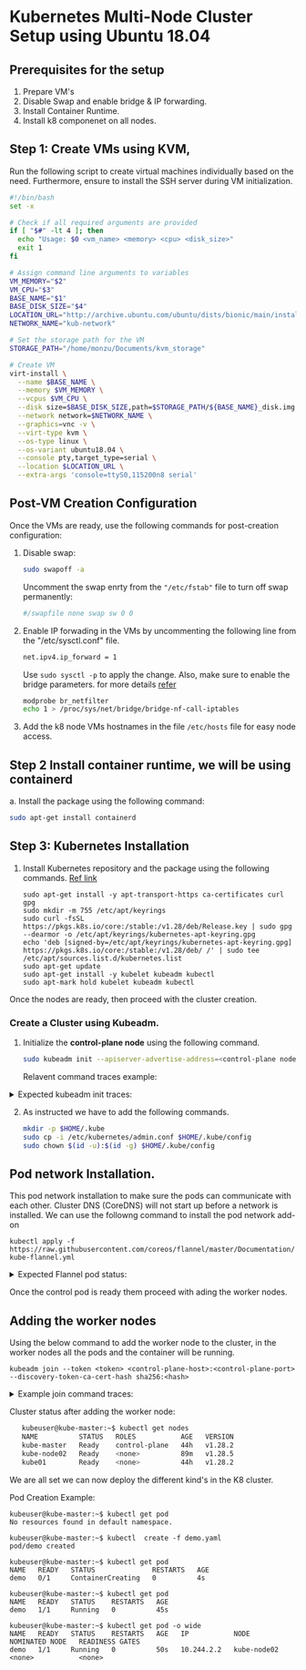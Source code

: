 # Kubernetes Multi-Node Cluster Setup using Ubuntu 18.04

## Prerequisites for the setup
1. Prepare VM's 
2. Disable Swap and enable bridge & IP forwarding. 
3. Install Container Runtime. 
4. Install k8 componenet on all nodes.


## Step 1: Create VMs using KVM, 

Run the following script to create virtual machines individually based on the need. Furthermore, ensure to install the SSH server during VM initialization.

```bash
#!/bin/bash
set -x 

# Check if all required arguments are provided
if [ "$#" -lt 4 ]; then
  echo "Usage: $0 <vm_name> <memory> <cpu> <disk_size>"
  exit 1
fi

# Assign command line arguments to variables
VM_MEMORY="$2"
VM_CPU="$3"
BASE_NAME="$1"
BASE_DISK_SIZE="$4"
LOCATION_URL="http://archive.ubuntu.com/ubuntu/dists/bionic/main/installer-amd64/"
NETWORK_NAME="kub-network"  

# Set the storage path for the VM
STORAGE_PATH="/home/monzu/Documents/kvm_storage"

# Create VM
virt-install \
  --name $BASE_NAME \
  --memory $VM_MEMORY \
  --vcpus $VM_CPU \
  --disk size=$BASE_DISK_SIZE,path=$STORAGE_PATH/${BASE_NAME}_disk.img \
  --network network=$NETWORK_NAME \
  --graphics=vnc -v \
  --virt-type kvm \
  --os-type linux \
  --os-variant ubuntu18.04 \
  --console pty,target_type=serial \
  --location $LOCATION_URL \
  --extra-args 'console=ttyS0,115200n8 serial'
```

## Post-VM Creation Configuration

Once the VMs are ready, use the following commands for post-creation configuration:

1. Disable swap:

    ```bash
    sudo swapoff -a
    ```

   Uncomment the swap enrty from the `"/etc/fstab"` file to turn off swap permanently:

   ```bash
   #/swapfile none swap sw 0 0

2. Enable IP forwading in the VMs by uncommenting the following line from the "/etc/sysctl.conf" file. 

   ```bash
   net.ipv4.ip_forward = 1
   ```
   Use  `sudo sysctl -p` to apply the change.
   Also, make sure to enable the bridge parameters. for more details [refer](https://wiki.libvirt.org/Net.bridge.bridge-nf-call_and_sysctl.conf.html) 
   ```bash
   modprobe br_netfilter
   echo 1 > /proc/sys/net/bridge/bridge-nf-call-iptables
   ```    

4. Add the k8 node VMs hostnames in the file ```/etc/hosts```  file for easy node access. 
   

## Step 2 Install container runtime, we will be using containerd

a. Install the package using the following command: 
   ```bash
   sudo apt-get install containerd
   ```
   
## Step 3: Kubernetes Installation 

1. Install Kubernetes repository and the package using the following commands. [Ref link](https://v1-28.docs.kubernetes.io/docs/setup/production-environment/tools/kubeadm/install-kubeadm/#k8s-install-0) 

       
       sudo apt-get install -y apt-transport-https ca-certificates curl gpg
       sudo mkdir -m 755 /etc/apt/keyrings
       sudo curl -fsSL https://pkgs.k8s.io/core:/stable:/v1.28/deb/Release.key | sudo gpg --dearmor -o /etc/apt/keyrings/kubernetes-apt-keyring.gpg
       echo 'deb [signed-by=/etc/apt/keyrings/kubernetes-apt-keyring.gpg] https://pkgs.k8s.io/core:/stable:/v1.28/deb/ /' | sudo tee /etc/apt/sources.list.d/kubernetes.list
       sudo apt-get update
       sudo apt-get install -y kubelet kubeadm kubectl
       sudo apt-mark hold kubelet kubeadm kubectl

Once the nodes are ready, then proceed with the cluster creation. 

### Create a Cluster using Kubeadm.

1. Initialize the **control-plane node** using the following command. 
   ```bash
   sudo kubeadm init --apiserver-advertise-address=<control-plane node IP> --pod-network-cidr=10.244.0.0/16
   ```
   Relavent command traces example:
  <details>
      <summary>Expected kubeadm init traces:</summary>
      
    ~$sudo kubeadm init --apiserver-advertise-address=10.100.10.49 --pod-network-cidr=10.244.0.0/16
    I1222 22:10:17.798326    4010 version.go:256] remote version is much newer: v1.29.0; falling back to: stable-1.28
    [init] Using Kubernetes version: v1.28.5
    [preflight] Running pre-flight checks
    [preflight] Pulling images required for setting up a Kubernetes cluster
    [preflight] This might take a minute or two, depending on the speed of your internet connection
    [preflight] You can also perform this action in beforehand using 'kubeadm config images pull'
    W1222 22:10:56.628882    4010 checks.go:835] detected that the sandbox image "registry.k8s.io/pause:3.6" of the container runtime is inconsistent with that used by kubeadm. It is recommended that using "registry.k8s.io/pause:3.9" as the CRI sandbox image.
    [certs] Using certificateDir folder "/etc/kubernetes/pki"
    [certs] Generating "ca" certificate and key
    [certs] Generating "apiserver" certificate and key
    [certs] apiserver serving cert is signed for DNS names [kube-master kubernetes kubernetes.default kubernetes.default.svc kubernetes.default.svc.cluster.local] and IPs [10.96.0.1 10.100.10.49]
    [certs] Generating "apiserver-kubelet-client" certificate and key
    [certs] Generating "front-proxy-ca" certificate and key
    [certs] Generating "front-proxy-client" certificate and key
    [certs] Generating "etcd/ca" certificate and key
    [certs] Generating "etcd/server" certificate and key
    [certs] etcd/server serving cert is signed for DNS names [kube-master localhost] and IPs [10.100.10.49 127.0.0.1 ::1]
    [certs] Generating "etcd/peer" certificate and key
    [certs] etcd/peer serving cert is signed for DNS names [kube-master localhost] and IPs [10.100.10.49 127.0.0.1 ::1]
    [certs] Generating "etcd/healthcheck-client" certificate and key
    [certs] Generating "apiserver-etcd-client" certificate and key
    [certs] Generating "sa" key and public key
    [kubeconfig] Using kubeconfig folder "/etc/kubernetes"
    [kubeconfig] Writing "admin.conf" kubeconfig file
    [kubeconfig] Writing "kubelet.conf" kubeconfig file
    [kubeconfig] Writing "controller-manager.conf" kubeconfig file
    [kubeconfig] Writing "scheduler.conf" kubeconfig file
    [etcd] Creating static Pod manifest for local etcd in "/etc/kubernetes/manifests"
    [control-plane] Using manifest folder "/etc/kubernetes/manifests"
    [control-plane] Creating static Pod manifest for "kube-apiserver"
    [control-plane] Creating static Pod manifest for "kube-controller-manager"
    [control-plane] Creating static Pod manifest for "kube-scheduler"
    [kubelet-start] Writing kubelet environment file with flags to file "/var/lib/kubelet/kubeadm-flags.env"
    [kubelet-start] Writing kubelet configuration to file "/var/lib/kubelet/config.yaml"
    [kubelet-start] Starting the kubelet
    [wait-control-plane] Waiting for the kubelet to boot up the control plane as static Pods from directory "/etc/kubernetes/manifests". This can take up to 4m0s
    debug2: channel 0: window 999356 sent adjust 49220
    [apiclient] All control plane components are healthy after 29.560158 seconds
    [upload-config] Storing the configuration used in ConfigMap "kubeadm-config" in the "kube-system" Namespace
    [kubelet] Creating a ConfigMap "kubelet-config" in namespace kube-system with the configuration for the kubelets in the cluster
    [upload-certs] Skipping phase. Please see --upload-certs
    [mark-control-plane] Marking the node kube-master as control-plane by adding the labels: [node-role.kubernetes.io/control-plane node.kubernetes.io/exclude-from-external-load-balancers]
    [mark-control-plane] Marking the node kube-master as control-plane by adding the taints [node-role.kubernetes.io/control-plane:NoSchedule]
    [bootstrap-token] Using token: 9p9hho.hsb5sogk1nik4q7j
    [bootstrap-token] Configuring bootstrap tokens, cluster-info ConfigMap, RBAC Roles
    [bootstrap-token] Configured RBAC rules to allow Node Bootstrap tokens to get nodes
    [bootstrap-token] Configured RBAC rules to allow Node Bootstrap tokens to post CSRs in order for nodes to get long term certificate credentials
    [bootstrap-token] Configured RBAC rules to allow the csrapprover controller automatically approve CSRs from a Node Bootstrap Token
    [bootstrap-token] Configured RBAC rules to allow certificate rotation for all node client certificates in the cluster
    [bootstrap-token] Creating the "cluster-info" ConfigMap in the "kube-public" namespace
    [kubelet-finalize] Updating "/etc/kubernetes/kubelet.conf" to point to a rotatable kubelet client certificate and key
    [addons] Applied essential addon: CoreDNS
    [addons] Applied essential addon: kube-proxy

    Your Kubernetes control-plane has initialized successfully!

    To start using your cluster, you need to run the following as a regular user:

      mkdir -p $HOME/.kube
      sudo cp -i /etc/kubernetes/admin.conf $HOME/.kube/config
      sudo chown $(id -u):$(id -g) $HOME/.kube/config

    Alternatively, if you are the root user, you can run:

      export KUBECONFIG=/etc/kubernetes/admin.conf

    You should now deploy a pod network to the cluster.
    Run "kubectl apply -f [podnetwork].yaml" with one of the options listed at:
      https://kubernetes.io/docs/concepts/cluster-administration/addons/

    Then you can join any number of worker nodes by running the following on each as root:

    kubeadm join 10.100.10.49:6443 --token dw2sis.hijjzfih6o3q8eoj \
            --discovery-token-ca-cert-hash sha256:bb53242c675615ba7d4f047865369ff6f1811ca6bbf9e5fed8e73b444519637f
  
  </details> 

2. As instructed we have to add the following commands. 

   ```bash
   mkdir -p $HOME/.kube
   sudo cp -i /etc/kubernetes/admin.conf $HOME/.kube/config
   sudo chown $(id -u):$(id -g) $HOME/.kube/config
   ```


## Pod network Installation. 

This pod network installation to make sure the pods can communicate with each other. Cluster DNS (CoreDNS) will not start up before a network is installed.
We can use the followng command to install the pod network add-on

`kubectl apply -f https://raw.githubusercontent.com/coreos/flannel/master/Documentation/kube-flannel.yml`

  
  <details>
      <summary>Expected Flannel pod status:</summary>
      
        kubeuser@kube-master:~$ kubectl get pods --all-namespaces
        NAMESPACE      NAME                                  READY   STATUS    RESTARTS     AGE
        kube-flannel   kube-flannel-ds-grgbv                 1/1     Running   0            77m
        kube-flannel   kube-flannel-ds-m8rld                 1/1     Running   4 (8h ago)   44h
        kube-flannel   kube-flannel-ds-wf8kb                 1/1     Running   4 (8h ago)   44h
        kube-system    coredns-5dd5756b68-lvr54              1/1     Running   3 (8h ago)   44h
        kube-system    coredns-5dd5756b68-pf6zv              1/1     Running   3 (8h ago)   44h
        kube-system    etcd-kube-master                      1/1     Running   5 (8h ago)   44h
        kube-system    kube-apiserver-kube-master            1/1     Running   5 (8h ago)   44h
        kube-system    kube-controller-manager-kube-master   1/1     Running   4 (8h ago)   44h
        kube-system    kube-proxy-7ndfb                      1/1     Running   3 (8h ago)   44h
        kube-system    kube-proxy-hcwjr                      1/1     Running   3 (8h ago)   44h
        kube-system    kube-proxy-qwl79                      1/1     Running   0            77m
        kube-system    kube-scheduler-kube-master            1/1     Running   5 (8h ago)   44h
  </details> 

Once the control pod is ready them proceed with ading the worker nodes. 

## Adding the worker nodes
  Using the below command to add the worker node to the cluster, in the worker nodes all the pods and the container will be running. 

  `kubeadm join --token <token> <control-plane-host>:<control-plane-port> --discovery-token-ca-cert-hash sha256:<hash>`

   <details>
      <summary>Example join command traces:</summary>
     
      kubeuser@kube01:~$ sudo kubeadm join 10.100.10.49:6443 --token dw2sis.hijjzfih6o3q8eoj \
      >         --discovery-token-ca-cert-hash sha256:bb53242c675615ba7d4f047865369ff6f1811ca6bbf9e5fed8e73b444519637f
      [preflight] Running pre-flight checks
      [preflight] Reading configuration from the cluster...
      [preflight] FYI: You can look at this config file with 'kubectl -n kube-system get cm kubeadm-config -o yaml'
      [kubelet-start] Writing kubelet configuration to file "/var/lib/kubelet/config.yaml"
      [kubelet-start] Writing kubelet environment file with flags to file "/var/lib/kubelet/kubeadm-flags.env"
      [kubelet-start] Starting the kubelet
      [kubelet-start] Waiting for the kubelet to perform the TLS Bootstrap...
      
      This node has joined the cluster:
      * Certificate signing request was sent to apiserver and a response was received.
      * The Kubelet was informed of the new secure connection details.
      
      Run 'kubectl get nodes' on the control-plane to see this node join the cluster.	
  </details> 

  Cluster status after adding the worker node: 
   
   ```bash
      kubeuser@kube-master:~$ kubectl get nodes
      NAME          STATUS   ROLES           AGE   VERSION
      kube-master   Ready    control-plane   44h   v1.28.2
      kube-node02   Ready    <none>          89m   v1.28.5
      kube01        Ready    <none>          44h   v1.28.2
   ```

We are all set we can now deploy the different kind's in the K8 cluster. 

Pod Creation Example:
```
kubeuser@kube-master:~$ kubectl get pod
No resources found in default namespace.

kubeuser@kube-master:~$ kubectl  create -f demo.yaml 
pod/demo created

kubeuser@kube-master:~$ kubectl get pod
NAME   READY   STATUS              RESTARTS   AGE
demo   0/1     ContainerCreating   0          4s

kubeuser@kube-master:~$ kubectl get pod 
NAME   READY   STATUS    RESTARTS   AGE
demo   1/1     Running   0          45s

kubeuser@kube-master:~$ kubectl get pod -o wide
NAME   READY   STATUS    RESTARTS   AGE   IP           NODE          NOMINATED NODE   READINESS GATES
demo   1/1     Running   0          50s   10.244.2.2   kube-node02   <none>           <none>
```
      
